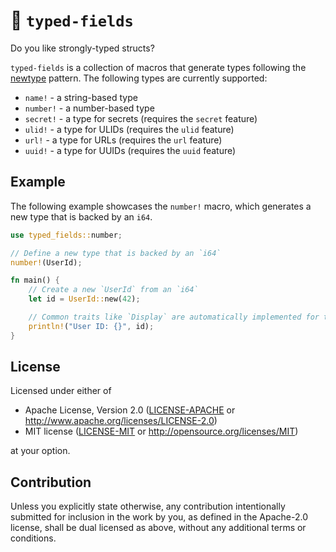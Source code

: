 # 🦀 `typed-fields`

Do you like strongly-typed structs?

`typed-fields` is a collection of macros that generate types following the
[newtype] pattern. The following types are currently supported:

- `name!` - a string-based type
- `number!` - a number-based type
- `secret!` - a type for secrets (requires the `secret` feature)
- `ulid!` - a type for ULIDs (requires the `ulid` feature)
- `url!` - a type for URLs (requires the `url` feature)
- `uuid!` - a type for UUIDs (requires the `uuid` feature)

## Example

The following example showcases the `number!` macro, which generates a new type
that is backed by an `i64`.

```rust
use typed_fields::number;

// Define a new type that is backed by an `i64`
number!(UserId);

fn main() {
    // Create a new `UserId` from an `i64`
    let id = UserId::new(42);

    // Common traits like `Display` are automatically implemented for the type
    println!("User ID: {}", id);
}
```

## License

Licensed under either of

- Apache License, Version 2.0 ([LICENSE-APACHE](LICENSE-APACHE)
  or <http://www.apache.org/licenses/LICENSE-2.0>)
- MIT license ([LICENSE-MIT](LICENSE-MIT)
  or <http://opensource.org/licenses/MIT>)

at your option.

## Contribution

Unless you explicitly state otherwise, any contribution intentionally submitted
for inclusion in the work by you, as defined in the Apache-2.0 license, shall be
dual licensed as above, without any additional terms or conditions.

[newtype]: https://doc.rust-lang.org/rust-by-example/generics/new_types.html
